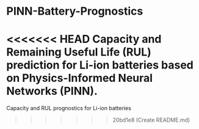 # PINN-Battery-Prognostics
<<<<<<< HEAD
Capacity and Remaining Useful Life (RUL) prediction for Li-ion batteries based on Physics-Informed Neural Networks (PINN).
=======
Capacity and RUL prognostics for Li-ion batteries
>>>>>>> 20bd1e8 (Create README.md)
